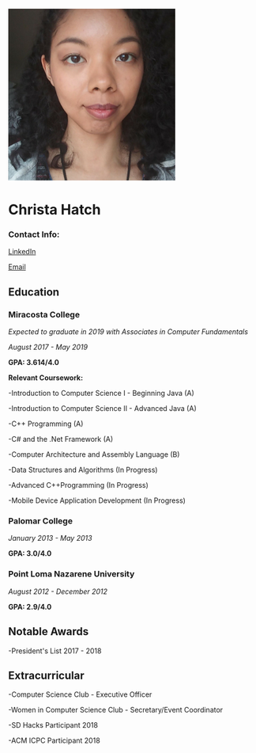 ![Personal Pic](https://github.com/ChristaKH/ChristaKH.github.io/blob/master/pic.png)
# Christa Hatch

### Contact Info:
[LinkedIn](www.linkedin.com/in/christa-hatch-61231914a)

[Email](christahatch1994@gmail.com)

## Education
### Miracosta College
*Expected to graduate in 2019 with Associates in Computer Fundamentals*

*August 2017 - May 2019*

**GPA: 3.614/4.0**

**Relevant Coursework:**

-Introduction to Computer Science I - Beginning Java (A)

-Introduction to Computer Science II - Advanced Java (A)

-C++ Programming (A)

-C# and the .Net Framework (A)

-Computer Architecture and Assembly Language (B)

-Data Structures and Algorithms (In Progress)

-Advanced C++Programming (In Progress)

-Mobile Device Application Development (In Progress)



### Palomar College

*January 2013 - May 2013*

**GPA: 3.0/4.0**



### Point Loma Nazarene University

*August 2012 - December 2012*

**GPA: 2.9/4.0**


## Notable Awards
-President's List 2017 - 2018


## Extracurricular
-Computer Science Club - Executive Officer

-Women in Computer Science Club - Secretary/Event Coordinator

-SD Hacks Participant 2018

-ACM ICPC Participant 2018


